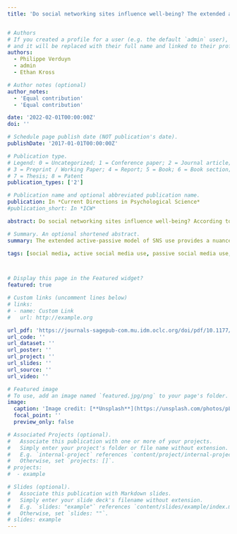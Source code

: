 ```yaml
---
title: 'Do social networking sites influence well-being? The extended active-passive model'


# Authors
# If you created a profile for a user (e.g. the default `admin` user), write the username (folder name) here
# and it will be replaced with their full name and linked to their profile.
authors:
  - Philippe Verduyn
  - admin
  - Ethan Kross

# Author notes (optional)
author_notes:
  - 'Equal contribution'
  - 'Equal contribution'

date: '2022-02-01T00:00:00Z'
doi: ''

# Schedule page publish date (NOT publication's date).
publishDate: '2017-01-01T00:00:00Z'

# Publication type.
# Legend: 0 = Uncategorized; 1 = Conference paper; 2 = Journal article;
# 3 = Preprint / Working Paper; 4 = Report; 5 = Book; 6 = Book section;
# 7 = Thesis; 8 = Patent
publication_types: ['2']

# Publication name and optional abbreviated publication name.
publication: In *Current Directions in Psychological Science*
#publication_short: In *ICW*

abstract: Do social networking sites influence well-being? According to the active-passive model of SNS use, the impact of SNSs on well-being depends on how they are used. Using SNSs actively to interact with other users positively affects well-being, whereas passive consumption of SNS content negatively affects well-being. However, emerging evidence suggests that the active-passive distinction is too coarse to fully capture the relationship between SNS use and well-being. Here we describe the extended active-passive model of SNS use, which refines the original model in three ways. It decomposes active use, decomposes passive use, and crosses usage types with user characteristics. We describe recent empirical evidence illustrating the benefits of these three extensions and highlight important future research directions. The extended active-passive model of SNS use provides a nuanced understanding of the relationship between SNS use and well-being by highlighting that active use of SNSs is not always beneficial and passive use is not always detrimental.

# Summary. An optional shortened abstract.
summary: The extended active-passive model of SNS use provides a nuanced understanding of the relationship between SNS use and well-being by highlighting that active use of SNSs is not always beneficial and passive use is not always detrimental.

tags: [social media, active social media use, passive social media use, well-being, individual differences]



# Display this page in the Featured widget?
featured: true

# Custom links (uncomment lines below)
# links:
# - name: Custom Link
#   url: http://example.org

url_pdf: 'https://journals-sagepub-com.mu.idm.oclc.org/doi/pdf/10.1177/09637214211053637'
url_code: ''
url_dataset: ''
url_poster: ''
url_project: ''
url_slides: ''
url_source: ''
url_video: ''

# Featured image
# To use, add an image named `featured.jpg/png` to your page's folder.
image:
  caption: 'Image credit: [**Unsplash**](https://unsplash.com/photos/pLCdAaMFLTE)'
  focal_point: ''
  preview_only: false

# Associated Projects (optional).
#   Associate this publication with one or more of your projects.
#   Simply enter your project's folder or file name without extension.
#   E.g. `internal-project` references `content/project/internal-project/index.md`.
#   Otherwise, set `projects: []`.
# projects:
#  - example

# Slides (optional).
#   Associate this publication with Markdown slides.
#   Simply enter your slide deck's filename without extension.
#   E.g. `slides: "example"` references `content/slides/example/index.md`.
#   Otherwise, set `slides: ""`.
# slides: example
---
```

